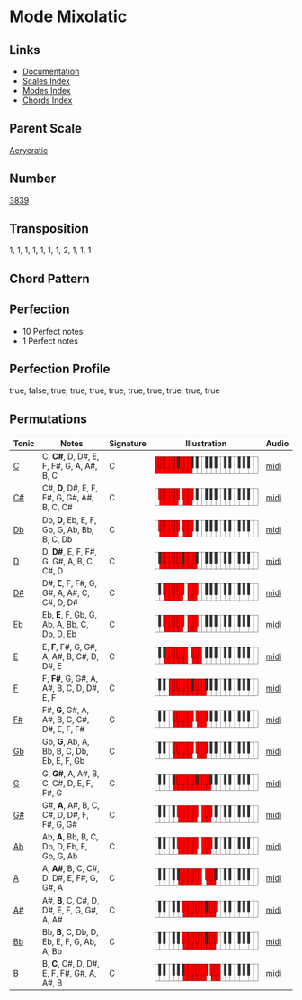 # Mode Mixolatic

## Links

- [Documentation](README.md)
- [Scales Index](Scales.md)
- [Modes Index](Modes.md)
- [Chords Index](Chords.md)

## Parent Scale

[Aerycratic](ScaleAerycratic.md)

## Number

[3839](https://ianring.com/musictheory/scales/3839)

## Transposition

1, 1, 1, 1, 1, 1, 1, 2, 1, 1, 1

## Chord Pattern



## Perfection

- 10 Perfect notes
- 1 Perfect notes

## Perfection Profile

true, false, true, true, true, true, true, true, true, true, true

## Permutations

| Tonic | Notes | Signature | Illustration | Audio |
|-------|-------|-----------|--------------|-------|
| [C](ModeCNaturalMixolatic.md) | C, **C#**, D, D#, E, F, F#, G, A, A#, B, C | C | ![CNaturalMixolatic](ModeCNaturalMixolatic.png) | [midi](https://github.com/edipermadi/music/blob/main/docs/ModeCNaturalMixolatic.mid?raw=true) |
| [C#](ModeCSharpMixolatic.md) | C#, **D**, D#, E, F, F#, G, G#, A#, B, C, C# | C | ![CSharpMixolatic](ModeCSharpMixolatic.png) | [midi](https://github.com/edipermadi/music/blob/main/docs/ModeCSharpMixolatic.mid?raw=true) |
| [Db](ModeDFlatMixolatic.md) | Db, **D**, Eb, E, F, Gb, G, Ab, Bb, B, C, Db | C | ![DFlatMixolatic](ModeDFlatMixolatic.png) | [midi](https://github.com/edipermadi/music/blob/main/docs/ModeDFlatMixolatic.mid?raw=true) |
| [D](ModeDNaturalMixolatic.md) | D, **D#**, E, F, F#, G, G#, A, B, C, C#, D | C | ![DNaturalMixolatic](ModeDNaturalMixolatic.png) | [midi](https://github.com/edipermadi/music/blob/main/docs/ModeDNaturalMixolatic.mid?raw=true) |
| [D#](ModeDSharpMixolatic.md) | D#, **E**, F, F#, G, G#, A, A#, C, C#, D, D# | C | ![DSharpMixolatic](ModeDSharpMixolatic.png) | [midi](https://github.com/edipermadi/music/blob/main/docs/ModeDSharpMixolatic.mid?raw=true) |
| [Eb](ModeEFlatMixolatic.md) | Eb, **E**, F, Gb, G, Ab, A, Bb, C, Db, D, Eb | C | ![EFlatMixolatic](ModeEFlatMixolatic.png) | [midi](https://github.com/edipermadi/music/blob/main/docs/ModeEFlatMixolatic.mid?raw=true) |
| [E](ModeENaturalMixolatic.md) | E, **F**, F#, G, G#, A, A#, B, C#, D, D#, E | C | ![ENaturalMixolatic](ModeENaturalMixolatic.png) | [midi](https://github.com/edipermadi/music/blob/main/docs/ModeENaturalMixolatic.mid?raw=true) |
| [F](ModeFNaturalMixolatic.md) | F, **F#**, G, G#, A, A#, B, C, D, D#, E, F | C | ![FNaturalMixolatic](ModeFNaturalMixolatic.png) | [midi](https://github.com/edipermadi/music/blob/main/docs/ModeFNaturalMixolatic.mid?raw=true) |
| [F#](ModeFSharpMixolatic.md) | F#, **G**, G#, A, A#, B, C, C#, D#, E, F, F# | C | ![FSharpMixolatic](ModeFSharpMixolatic.png) | [midi](https://github.com/edipermadi/music/blob/main/docs/ModeFSharpMixolatic.mid?raw=true) |
| [Gb](ModeGFlatMixolatic.md) | Gb, **G**, Ab, A, Bb, B, C, Db, Eb, E, F, Gb | C | ![GFlatMixolatic](ModeGFlatMixolatic.png) | [midi](https://github.com/edipermadi/music/blob/main/docs/ModeGFlatMixolatic.mid?raw=true) |
| [G](ModeGNaturalMixolatic.md) | G, **G#**, A, A#, B, C, C#, D, E, F, F#, G | C | ![GNaturalMixolatic](ModeGNaturalMixolatic.png) | [midi](https://github.com/edipermadi/music/blob/main/docs/ModeGNaturalMixolatic.mid?raw=true) |
| [G#](ModeGSharpMixolatic.md) | G#, **A**, A#, B, C, C#, D, D#, F, F#, G, G# | C | ![GSharpMixolatic](ModeGSharpMixolatic.png) | [midi](https://github.com/edipermadi/music/blob/main/docs/ModeGSharpMixolatic.mid?raw=true) |
| [Ab](ModeAFlatMixolatic.md) | Ab, **A**, Bb, B, C, Db, D, Eb, F, Gb, G, Ab | C | ![AFlatMixolatic](ModeAFlatMixolatic.png) | [midi](https://github.com/edipermadi/music/blob/main/docs/ModeAFlatMixolatic.mid?raw=true) |
| [A](ModeANaturalMixolatic.md) | A, **A#**, B, C, C#, D, D#, E, F#, G, G#, A | C | ![ANaturalMixolatic](ModeANaturalMixolatic.png) | [midi](https://github.com/edipermadi/music/blob/main/docs/ModeANaturalMixolatic.mid?raw=true) |
| [A#](ModeASharpMixolatic.md) | A#, **B**, C, C#, D, D#, E, F, G, G#, A, A# | C | ![ASharpMixolatic](ModeASharpMixolatic.png) | [midi](https://github.com/edipermadi/music/blob/main/docs/ModeASharpMixolatic.mid?raw=true) |
| [Bb](ModeBFlatMixolatic.md) | Bb, **B**, C, Db, D, Eb, E, F, G, Ab, A, Bb | C | ![BFlatMixolatic](ModeBFlatMixolatic.png) | [midi](https://github.com/edipermadi/music/blob/main/docs/ModeBFlatMixolatic.mid?raw=true) |
| [B](ModeBNaturalMixolatic.md) | B, **C**, C#, D, D#, E, F, F#, G#, A, A#, B | C | ![BNaturalMixolatic](ModeBNaturalMixolatic.png) | [midi](https://github.com/edipermadi/music/blob/main/docs/ModeBNaturalMixolatic.mid?raw=true) |
